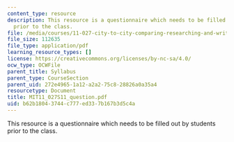 ```yaml
---
content_type: resource
description: This resource is a questionnaire which needs to be filled out by students
  prior to the class.
file: /media/courses/11-027-city-to-city-comparing-researching-and-writing-about-cities-new-orleans-spring-2011/b62b18043744c777ed337b167b3d5c4a_MIT11_027S11_question.pdf
file_size: 112635
file_type: application/pdf
learning_resource_types: []
license: https://creativecommons.org/licenses/by-nc-sa/4.0/
ocw_type: OCWFile
parent_title: Syllabus
parent_type: CourseSection
parent_uid: 272e4965-1a12-a2a2-75c8-28826a0a35a4
resourcetype: Document
title: MIT11_027S11_question.pdf
uid: b62b1804-3744-c777-ed33-7b167b3d5c4a
---
```

This resource is a questionnaire which needs to be filled out by students prior to the class.